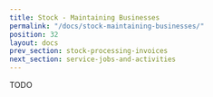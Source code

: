 ```yaml
---
title: Stock - Maintaining Businesses
permalink: "/docs/stock-maintaining-businesses/"
position: 32
layout: docs
prev_section: stock-processing-invoices
next_section: service-jobs-and-activities
---
```


TODO
